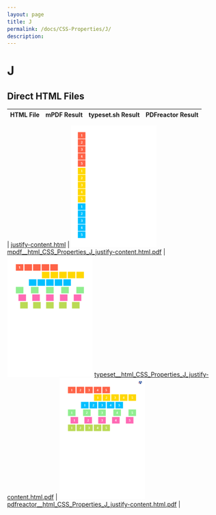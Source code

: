 ```yaml
---
layout: page
title: J
permalink: /docs/CSS-Properties/J/
description: 
---
```


# J



## Direct HTML Files

| HTML File | mPDF Result | typeset.sh Result | PDFreactor Result |
|---------|---------|---------|---------|

| [justify-content.html](/html/CSS%20Properties/J/justify-content.html) | ![](mpdf__html_CSS_Properties_J_justify-content.html.png) [mpdf__html_CSS_Properties_J_justify-content.html.pdf](mpdf__html_CSS_Properties_J_justify-content.html.pdf) | ![](typeset__html_CSS_Properties_J_justify-content.html.png) [typeset__html_CSS_Properties_J_justify-content.html.pdf](typeset__html_CSS_Properties_J_justify-content.html.pdf) | ![](pdfreactor__html_CSS_Properties_J_justify-content.html.png) [pdfreactor__html_CSS_Properties_J_justify-content.html.pdf](pdfreactor__html_CSS_Properties_J_justify-content.html.pdf) |

